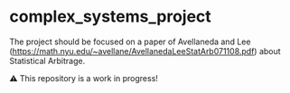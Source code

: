 # complex_systems_project
The project should be focused on a paper of Avellaneda and Lee (https://math.nyu.edu/~avellane/AvellanedaLeeStatArb071108.pdf) about Statistical Arbitrage.

⚠️ This repository is a work in progress!
